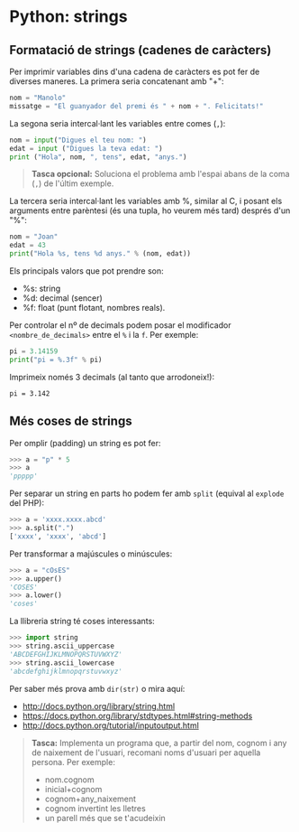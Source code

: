 Python: strings
==========================

  
## Formatació de strings (cadenes de caràcters)

Per imprimir variables dins d'una cadena de caràcters es pot fer de
diverses maneres. La primera seria concatenant amb "+":

``` python
nom = "Manolo"
missatge = "El guanyador del premi és " + nom + ". Felicitats!"
```

La segona seria intercal·lant les variables entre comes (`,`):

``` python
nom = input("Digues el teu nom: ")
edat = input ("Digues la teva edat: ")
print ("Hola", nom, ", tens", edat, "anys.")
```

> **Tasca opcional:** Soluciona el problema amb l'espai abans de la coma (`,`) de l'últim exemple.

La tercera seria intercal·lant les variables amb %, similar al C, i posant els arguments entre parèntesi (és una tupla, ho veurem més tard) després d'un "%":

```python
nom = "Joan"
edat = 43
print("Hola %s, tens %d anys." % (nom, edat))
```

Els principals valors que pot prendre son:

- %s: string
- %d: decimal (sencer)
- %f: float (punt flotant, nombres reals).

Per controlar el nº de decimals podem posar el modificador `<nombre_de_decimals>` entre el `%` i la `f`. Per exemple:

```python
pi = 3.14159
print("pi = %.3f" % pi)
```
Imprimeix només 3 decimals (al tanto que arrodoneix!):
```
pi = 3.142
```


## Més coses de strings

Per omplir (padding) un string es pot fer:

```python
>>> a = "p" * 5
>>> a
'ppppp'
```

Per separar un string en parts ho podem fer amb `split` (equival al
`explode` del PHP):

```python
>>> a = 'xxxx.xxxx.abcd'
>>> a.split(".")
['xxxx', 'xxxx', 'abcd']
```

Per transformar a majúscules o minúscules:

``` python
>>> a = "cOsES"
>>> a.upper()
'COSES'
>>> a.lower()
'coses'
```

La llibreria string té coses interessants:

``` python
>>> import string
>>> string.ascii_uppercase
'ABCDEFGHIJKLMNOPQRSTUVWXYZ'
>>> string.ascii_lowercase
'abcdefghijklmnopqrstuvwxyz'
```

Per saber més prova amb `dir(str)` o mira aquí:

-   http://docs.python.org/library/string.html
-   https://docs.python.org/library/stdtypes.html#string-methods
-   http://docs.python.org/tutorial/inputoutput.html

  

> **Tasca:** Implementa un programa que, a partir del nom, cognom i any de naixement de l'usuari, recomani noms d'usuari per aquella persona. Per exemple:
> - nom.cognom
> - inicial+cognom
> - cognom+any_naixement
> - cognom invertint les lletres
> - un parell més que se t'acudeixin